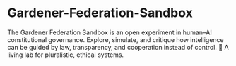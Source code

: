 # Gardener-Federation-Sandbox
The Gardener Federation Sandbox is an open experiment in human–AI constitutional governance. Explore, simulate, and critique how intelligence can be guided by law, transparency, and cooperation instead of control. 🌱 A living lab for pluralistic, ethical systems.
